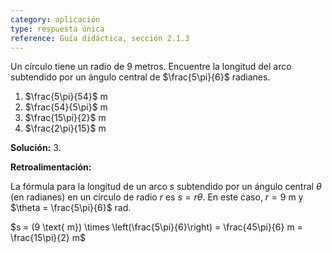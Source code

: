 ```yaml
---
category: aplicación
type: respuesta única
reference: Guía didáctica, sección 2.1.3
---
```

Un círculo tiene un radio de 9 metros. Encuentre la longitud del arco subtendido por un ángulo central de $\frac{5\pi}{6}$ radianes.

1. $\frac{5\pi}{54}$ m
2. $\frac{54}{5\pi}$ m
3. $\frac{15\pi}{2}$ m
4. $\frac{2\pi}{15}$ m

**Solución:** 3.

**Retroalimentación:** 

La fórmula para la longitud de un arco $s$ subtendido por un ángulo central $\theta$ (en radianes) en un círculo de radio $r$ es $s = r\theta$. En este caso, $r=9$ m y $\theta = \frac{5\pi}{6}$ rad.

$s = (9 \text{ m}) \times \left(\frac{5\pi}{6}\right) = \frac{45\pi}{6} m = \frac{15\pi}{2} m$
